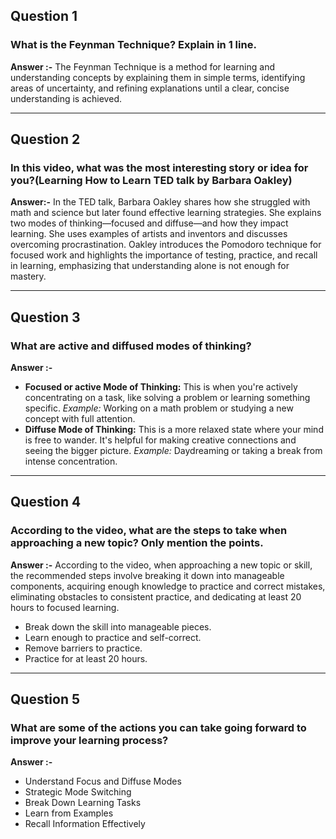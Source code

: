 ## Question 1
### What is the Feynman Technique? Explain in 1 line.
**Answer :-** The Feynman Technique is a method for learning and understanding concepts by explaining them in simple terms, identifying areas of uncertainty, and refining explanations until a clear, concise understanding is achieved.
 <hr/>

## Question 2
### In this video, what was the most interesting story or idea for you?(Learning How to Learn TED talk by Barbara Oakley)
**Answer:-** In the TED talk, Barbara Oakley shares how she struggled with math and science but later found effective learning strategies. She explains two modes of thinking—focused and diffuse—and how they impact learning. She uses examples of artists and inventors and discusses overcoming procrastination. Oakley introduces the Pomodoro technique for focused work and highlights the importance of testing, practice, and recall in learning, emphasizing that understanding alone is not enough for mastery.
<hr/>

## Question 3
### What are active and diffused modes of thinking?
**Answer :-**
- **Focused or active Mode of Thinking:** This is when you're actively concentrating on a task, like solving a problem or learning something specific.
*Example:* Working on a math problem or studying a new concept with full attention.
- **Diffuse Mode of Thinking:** This is a more relaxed state where your mind is free to wander. It's helpful for making creative connections and seeing the bigger picture.
*Example:* Daydreaming or taking a break from intense concentration.
<hr/>

## Question 4
### According to the video, what are the steps to take when approaching a new topic? Only mention the points.

**Answer :-** According to the video, when approaching a new topic or skill, the recommended steps involve breaking it down into manageable components, acquiring enough knowledge to practice and correct mistakes, eliminating obstacles to consistent practice, and dedicating at least 20 hours to focused learning.

- Break down the skill into manageable pieces.
- Learn enough to practice and self-correct.
- Remove barriers to practice.
- Practice for at least 20 hours.
<hr/>

## Question 5
### What are some of the actions you can take going forward to improve your learning process?

**Answer :-**
- Understand Focus and Diffuse Modes
- Strategic Mode Switching
- Break Down Learning Tasks
- Learn from Examples
- Recall Information Effectively
